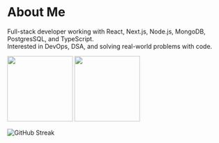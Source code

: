# About Me

Full-stack developer working with React, Next.js, Node.js, MongoDB, PostgresSQL, and TypeScript.  
Interested in DevOps, DSA, and solving real-world problems with code.

<p >

  <img src="https://github-readme-stats.vercel.app/api/top-langs?username=raibikram&layout=compact&langs_count=6&theme=dracula&hide_border=true" height="150"/>
<!-- GitHub Stats -->
<img src="https://github-readme-stats.vercel.app/api?username=raibikram&show_icons=true&theme=dracula&hide_border=true" height="150"/>

<!-- GitHub Streak Stats (use latest domain) -->
![GitHub Streak](https://streak-stats.demolab.com?user=raibikram&theme=dracula&hide_border=true)
</p>


